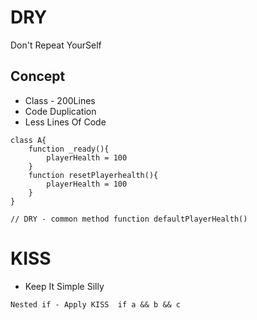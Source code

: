 # DRY
Don't Repeat YourSelf

## Concept
- Class - 200Lines
- Code Duplication
- Less Lines Of Code
```
class A{
    function _ready(){
        playerHealth = 100
    }
    function resetPlayerhealth(){
        playerHealth = 100
    }
}

// DRY - common method function defaultPlayerHealth()

```



# KISS
- Keep It Simple Silly

```
Nested if - Apply KISS  if a && b && c
```